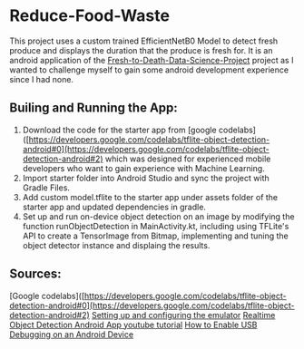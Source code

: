 # Reduce-Food-Waste
This project uses a custom trained EfficientNetB0 Model to detect fresh produce and displays the duration that the produce is fresh for. It is an android application of the [Fresh-to-Death-Data-Science-Project](https://github.com/koalalalabear/Fresh-to-Death-Data-Science-Project/tree/main) project as I wanted to challenge myself to gain some android development experience since I had none. 

## Builing and Running the App:

1. Download the code for the starter app from [google codelabs]([https://developers.google.com/codelabs/tflite-object-detection-android#0](https://developers.google.com/codelabs/tflite-object-detection-android#2) which was designed for experienced mobile developers who want to gain experience with Machine Learning.
2. Import starter folder into Android Studio and sync the project with Gradle Files.
3. Add custom model.tflite to the starter app under assets folder of the starter app and updated dependencies in gradle.
4. Set up and run on-device object detection on an image by modifying the function runObjectDetection in MainActivity.kt, including using TFLite's API to create a TensorImage from Bitmap, implementing and tuning the object detector instance and displaing the results.

## Sources:

[Google codelabs]([https://developers.google.com/codelabs/tflite-object-detection-android#0](https://developers.google.com/codelabs/tflite-object-detection-android#2)
[Setting up and configuring the emulator](https://developer.android.com/studio/run/emulator)
[Realtime Object Detection Android App youtube tutorial](https://developer.android.com/studio/run/emulator)
[How to Enable USB Debugging on an Android Device](https://www.youtube.com/watch?v=0usgePpr8_Y&ab_channel=TheUnlockr)


